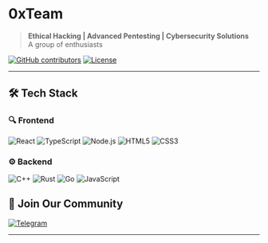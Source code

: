 # 0xTeam

> **Ethical Hacking | Advanced Pentesting | Cybersecurity Solutions**  
> A group of enthusiasts

[![GitHub contributors](https://img.shields.io/github/contributors/0x-Team/ClipByte)](https://github.com/0x-Team)
[![License](https://img.shields.io/badge/license-MIT-red)](LICENSE)

---

## 🛠 Tech Stack

### 🔍 Frontend
![React](https://img.shields.io/badge/React-20232A?style=for-the-badge&logo=react)
![TypeScript](https://img.shields.io/badge/TypeScript-007ACC?style=for-the-badge&logo=typescript)
![Node.js](https://img.shields.io/badge/Node.js-43853D?style=for-the-badge&logo=node.js)
![HTML5](https://img.shields.io/badge/HTML5-E34F26?style=for-the-badge&logo=html5)
![CSS3](https://img.shields.io/badge/CSS3-1572B6?style=for-the-badge&logo=css3)

### ⚙ Backend
![C++](https://img.shields.io/badge/C++-00599C?style=for-the-badge&logo=c%2B%2B)
![Rust](https://img.shields.io/badge/Rust-000000?style=for-the-badge&logo=rust)
![Go](https://img.shields.io/badge/Go-00ADD8?style=for-the-badge&logo=go)
![JavaScript](https://img.shields.io/badge/JavaScript-F7DF1E?style=for-the-badge&logo=javascript)

## 🤝 Join Our Community

[![Telegram](https://img.shields.io/badge/Telegram-2CA5E0?style=for-the-badge&logo=telegram)](https://t.me/zerox_team)

---
